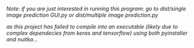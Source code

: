 _Note: if you are just interested in running this program: go to dist/single image prediction GUI.py or dist/multiple image prediction.py_

_as this project has failed to compile into an executable (likely due to complex dependecies from keras and tensorflow) using both pyinstaller and nuitka..._


